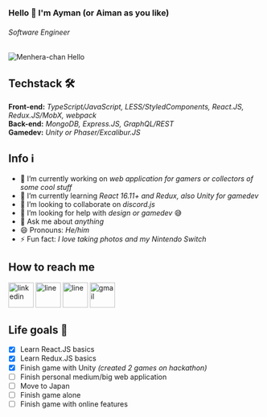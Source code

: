 ### Hello 👋 I'm Ayman (or Aiman as you like)
###### *Software Engineer*

![Menhera-chan Hello](https://i.pinimg.com/originals/03/1d/1c/031d1c30843683ff843a9fd52b5b5796.png)

## Techstack 🛠
**Front-end:** *TypeScript/JavaScript, LESS/StyledComponents, React.JS, Redux.JS/MobX, webpack*  
**Back-end:** *MongoDB, Express.JS, GraphQL/REST*  
**Gamedev:** *Unity or Phaser/Excalibur.JS*

## Info ℹ️
- 🔭 I’m currently working on *web application for gamers or collectors of some cool stuff*
- 🌱 I’m currently learning *React 16.11+ and Redux, also Unity for gamedev*
- 👯 I’m looking to collaborate on *discord.js*
- 🤔 I’m looking for help with *design or gamedev* 😅
- 💬 Ask me about *anything*
- 😄 Pronouns: *He/him*
- ⚡ Fun fact: *I love taking photos and my Nintendo Switch*

## How to reach me
[<img src="https://simpleicons.org/icons/linkedin.svg" alt='linkedin' height='50'>](https://www.linkedin.com/in/aymandev/) [<img src="https://simpleicons.org/icons/line.svg" alt='line' height='50'>](https://line.me/ti/p/MbYBV0P406) [<img src="https://simpleicons.org/icons/telegram.svg" alt='line' height='50'>](http://t.me/AymanDev) [<img src="https://simpleicons.org/icons/gmail.svg" alt='gmail' height='50'>](emailto:aimandeveloper@gmail.com)


## Life goals 📝
- [X] Learn React.JS basics
- [X] Learn Redux.JS basics
- [X] Finish game with Unity *(created 2 games on hackathon)*
- [ ] Finish personal medium/big web application
- [ ] Move to Japan
- [ ] Finish game alone
- [ ] Finish game with online features
